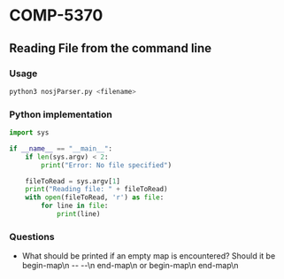 # COMP-5370

## Reading File from the command line

### Usage


```bash
python3 nosjParser.py <filename>
```

### Python implementation

```python
import sys

if __name__ == "__main__":
    if len(sys.argv) < 2:
        print("Error: No file specified")

    fileToRead = sys.argv[1]
    print("Reading file: " + fileToRead)
    with open(fileToRead, 'r') as file:
        for line in file:
            print(line)
```

### Questions 
- What should be printed if an empty map is encountered? Should it be begin-map\n -- --\n end-map\n or begin-map\n end-map\n